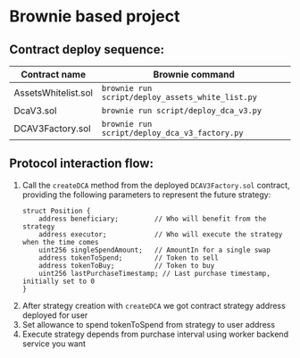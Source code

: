 # Brownie based project

## Contract deploy sequence:

| Contract name      | Brownie command                             |
|--------------------|---------------------------------------------|
| AssetsWhitelist.sol| `brownie run script/deploy_assets_white_list.py` |
| DcaV3.sol          | `brownie run script/deploy_dca_v3.py`             |
| DCAV3Factory.sol   | `brownie run script/deploy_dca_v3_factory.py`     |


## Protocol interaction flow:

1. Call the `createDCA` method from the deployed `DCAV3Factory.sol` contract, providing the following parameters to represent the future strategy:
   ```solidity
   struct Position {
       address beneficiary;         // Who will benefit from the strategy
       address executor;            // Who will execute the strategy when the time comes
       uint256 singleSpendAmount;   // AmountIn for a single swap
       address tokenToSpend;        // Token to sell
       address tokenToBuy;          // Token to buy
       uint256 lastPurchaseTimestamp; // Last purchase timestamp, initially set to 0
   }

2. After strategy creation  with `createDCA` we got contract strategy address deployed for user  
3. Set allowance to spend tokenToSpend from strategy to user address
4. Execute strategy depends from purchase interval using worker backend service you want
